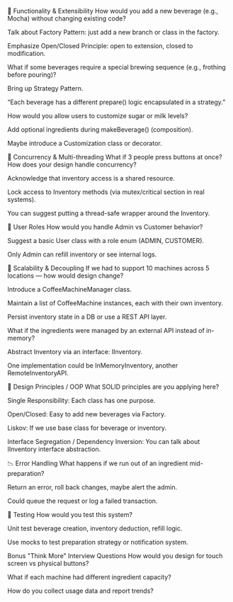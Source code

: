 🔁 Functionality & Extensibility
How would you add a new beverage (e.g., Mocha) without changing existing code?

Talk about Factory Pattern: just add a new branch or class in the factory.

Emphasize Open/Closed Principle: open to extension, closed to modification.

What if some beverages require a special brewing sequence (e.g., frothing before pouring)?

Bring up Strategy Pattern.

“Each beverage has a different prepare() logic encapsulated in a strategy.”

How would you allow users to customize sugar or milk levels?

Add optional ingredients during makeBeverage() (composition).

Maybe introduce a Customization class or decorator.

🔐 Concurrency & Multi-threading
What if 3 people press buttons at once? How does your design handle concurrency?

Acknowledge that inventory access is a shared resource.

Lock access to Inventory methods (via mutex/critical section in real systems).

You can suggest putting a thread-safe wrapper around the Inventory.

👤 User Roles
How would you handle Admin vs Customer behavior?

Suggest a basic User class with a role enum (ADMIN, CUSTOMER).

Only Admin can refill inventory or see internal logs.

🧱 Scalability & Decoupling
If we had to support 10 machines across 5 locations — how would design change?

Introduce a CoffeeMachineManager class.

Maintain a list of CoffeeMachine instances, each with their own inventory.

Persist inventory state in a DB or use a REST API layer.

What if the ingredients were managed by an external API instead of in-memory?

Abstract Inventory via an interface: IInventory.

One implementation could be InMemoryInventory, another RemoteInventoryAPI.

🧠 Design Principles / OOP
What SOLID principles are you applying here?

Single Responsibility: Each class has one purpose.

Open/Closed: Easy to add new beverages via Factory.

Liskov: If we use base class for beverage or inventory.

Interface Segregation / Dependency Inversion: You can talk about IInventory interface abstraction.

📉 Error Handling
What happens if we run out of an ingredient mid-preparation?

Return an error, roll back changes, maybe alert the admin.

Could queue the request or log a failed transaction.

🧪 Testing
How would you test this system?

Unit test beverage creation, inventory deduction, refill logic.

Use mocks to test preparation strategy or notification system.

Bonus "Think More" Interview Questions
How would you design for touch screen vs physical buttons?

What if each machine had different ingredient capacity?

How do you collect usage data and report trends?